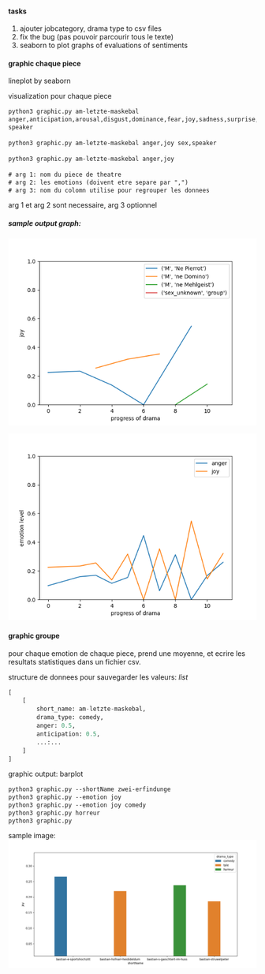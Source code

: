#### tasks
1. ajouter jobcategory, drama type to csv files
2. fix the bug (pas pouvoir parcourir tous le texte)
3. seaborn to plot graphs of evaluations of sentiments

#### graphic chaque piece

lineplot by seaborn

visualization pour chaque piece

```shell
python3 graphic.py am-letzte-maskebal anger,anticipation,arousal,disgust,dominance,fear,joy,sadness,surprise,trust,valence speaker

python3 graphic.py am-letzte-maskebal anger,joy sex,speaker

python3 graphic.py am-letzte-maskebal anger,joy

# arg 1: nom du piece de theatre
# arg 2: les emotions (doivent etre separe par ",")
# arg 3: nom du colomn utilise pour regrouper les donnees
```
arg 1 et arg 2 sont necessaire, arg 3 optionnel

##### sample output graph:
![sample photo](../ed_analyse_pieces/am-letzte-maskebal/sample.png)

![sample photo 1](../ed_analyse_pieces/am-letzte-maskebal/sample1.png)

#### graphic groupe

pour chaque emotion de chaque piece, prend une moyenne, et ecrire les resultats statistiques dans un fichier csv.

structure de donnees pour sauvegarder les valeurs:
*list*
```python
[
    [
        short_name: am-letzte-maskebal, 
        drama_type: comedy, 
        anger: 0.5, 
        anticipation: 0.5, 
        ...:...
    ]
]
```
graphic output: barplot

```shell
python3 graphic.py --shortName zwei-erfindunge
python3 graphic.py --emotion joy
python3 graphic.py --emotion joy comedy
python3 graphic.py horreur
python3 graphic.py
```
sample image:
![sample image](../ed_analyse_pieces/sample_group.png)
